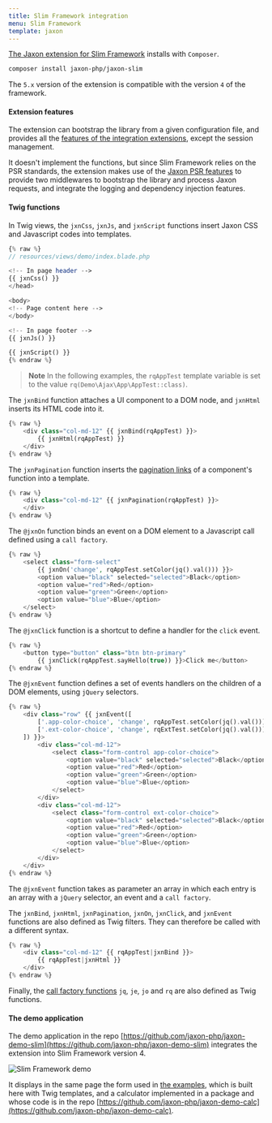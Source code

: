 ```yaml
---
title: Slim Framework integration
menu: Slim Framework
template: jaxon
---
```


[The Jaxon extension for Slim Framework](https://github.com/jaxon-php/jaxon-slim) installs with `Composer`.

```bash
composer install jaxon-php/jaxon-slim
```

The `5.x` version of the extension is compatible with the version `4` of the framework.

#### Extension features

The extension can bootstrap the library from a given configuration file, and provides all the [features of the integration extensions](../about.html), except the session management.

It doesn't implement the functions, but since Slim Framework relies on the PSR standards, the extension makes use of the [Jaxon PSR features](../../about/psr-standards.html) to provide two middlewares to bootstrap the library and process Jaxon requests, and integrate the logging and dependency injection features.

#### Twig functions

In Twig views, the `jxnCss`, `jxnJs`, and `jxnScript` functions insert Jaxon CSS and Javascript codes into templates.

```php
{% raw %}
// resources/views/demo/index.blade.php

<!-- In page header -->
{{ jxnCss() }}
</head>

<body>
<!-- Page content here -->
</body>

<!-- In page footer -->
{{ jxnJs() }}

{{ jxnScript() }}
{% endraw %}
```

> **Note** In the following examples, the `rqAppTest` template variable is set to the value `rq(Demo\Ajax\App\AppTest::class)`.

The `jxnBind` function attaches a UI component to a DOM node, and `jxnHtml` inserts its HTML code into it.

```php
{% raw %}
    <div class="col-md-12" {{ jxnBind(rqAppTest) }}>
        {{ jxnHtml(rqAppTest) }}
    </div>
{% endraw %}
```

The `jxnPagination` function inserts the [pagination links](../../ui-features/pagination.html) of a component's function into a template.

```php
{% raw %}
    <div class="col-md-12" {{ jxnPagination(rqAppTest) }}>
    </div>
{% endraw %}
```

The `@jxnOn` function binds an event on a DOM element to a Javascript call defined using a `call factory`.

```php
{% raw %}
    <select class="form-select"
        {{ jxnOn('change', rqAppTest.setColor(jq().val())) }}>
        <option value="black" selected="selected">Black</option>
        <option value="red">Red</option>
        <option value="green">Green</option>
        <option value="blue">Blue</option>
    </select>
{% endraw %}
```

The `@jxnClick` function is a shortcut to define a handler for the `click` event.

```php
{% raw %}
    <button type="button" class="btn btn-primary"
        {{ jxnClick(rqAppTest.sayHello(true)) }}>Click me</button>
{% endraw %}
```

The `@jxnEvent` function defines a set of events handlers on the children of a DOM elements, using `jQuery` selectors.

```php
{% raw %}
    <div class="row" {{ jxnEvent([
        ['.app-color-choice', 'change', rqAppTest.setColor(jq().val())]
        ['.ext-color-choice', 'change', rqExtTest.setColor(jq().val())]
    ]) }}>
        <div class="col-md-12">
            <select class="form-control app-color-choice">
                <option value="black" selected="selected">Black</option>
                <option value="red">Red</option>
                <option value="green">Green</option>
                <option value="blue">Blue</option>
            </select>
        </div>
        <div class="col-md-12">
            <select class="form-control ext-color-choice">
                <option value="black" selected="selected">Black</option>
                <option value="red">Red</option>
                <option value="green">Green</option>
                <option value="blue">Blue</option>
            </select>
        </div>
    </div>
{% endraw %}
```

The `@jxnEvent` function takes as parameter an array in which each entry is an array with a `jQuery` selector, an event and a `call factory`.

The `jxnBind`, `jxnHtml`, `jxnPagination`, `jxnOn`, `jxnClick`, and `jxnEvent` functions are also defined as Twig filters.
They can therefore be called with a different syntax.

```php
{% raw %}
    <div class="col-md-12" {{ rqAppTest|jxnBind }}>
        {{ rqAppTest|jxnHtml }}
    </div>
{% endraw %}
```

Finally, the [call factory functions](../../ui-features/call-factories.html) `jq`, `je`, `jo` and `rq` are also defined as Twig functions.

#### The demo application

The demo application in the repo [https://github.com/jaxon-php/jaxon-demo-slim](https://github.com/jaxon-php/jaxon-demo-slim) integrates the extension into Slim Framework version 4.

![Slim Framework demo](/images/jaxon-demo-slim.png)

It displays in the same page the form used in [the examples](https://github.com/jaxon-php/jaxon-examples), which is built here with Twig templates, and a calculator implemented in a package and whose code is in the repo [https://github.com/jaxon-php/jaxon-demo-calc](https://github.com/jaxon-php/jaxon-demo-calc).

